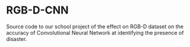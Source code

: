 # RGB-D-CNN
Source code to our school project of the effect on RGB-D dataset on the accuracy of Convolutional Neural Network at identifying the presence of disaster.
